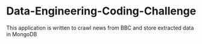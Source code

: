 # Data-Engineering-Coding-Challenge
This application is written to crawl news from BBC and store extracted data in MongoDB
